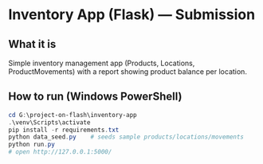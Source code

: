 # Inventory App (Flask) — Submission

## What it is
Simple inventory management app (Products, Locations, ProductMovements) with a report showing product balance per location.

## How to run (Windows PowerShell)
```powershell
cd G:\project-on-flash\inventory-app
.\venv\Scripts\activate
pip install -r requirements.txt
python data_seed.py    # seeds sample products/locations/movements
python run.py
# open http://127.0.0.1:5000/
